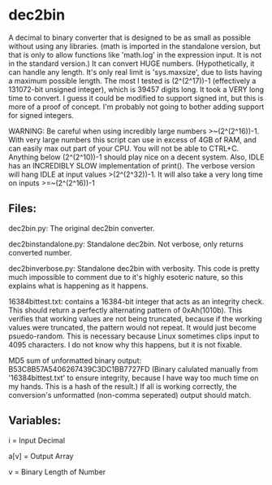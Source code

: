 # dec2bin
A decimal to binary converter that is designed to be as small as possible without using any libraries. (math is imported in the standalone version, but that is only to allow functions like 'math.log' in the expression input. It is not in the standard version.) It can convert HUGE numbers. (Hypothetically, it can handle any length. It's only real limit is 'sys.maxsize', due to lists having a maximum possible length. The most I tested is (2^(2^17))-1 (effectively a 131072-bit unsigned integer), which is 39457 digits long. It took a VERY long time to convert. I guess it could be modified to support signed int, but this is more of a proof of concept. I'm probably not going to bother adding support for signed integers. 

WARNING: Be careful when using incredibly large numbers >\~(2^(2^16))-1. With very large numbers this script can use in excess of 4GB of RAM, and can easily max out part of your CPU. You will not be able to CTRL+C. Anything below (2^(2^10))-1 should play nice on a decent system. Also, IDLE has an INCREDIBLY SLOW implementation of print(). The verbose version will hang IDLE at input values >(2^(2^32))-1. It will also take a very long time on inputs >=\~(2^(2^16))-1

## Files:
  dec2bin.py: The original dec2bin converter.
  
  dec2binstandalone.py: Standalone dec2bin. Not verbose, only returns converted number.
  
  dec2binverbose.py: Standalone dec2bin with verbosity. This code is pretty much impossible to comment due to it's highly esoteric nature, so this explains what is happening as it happens.
  
  16384bittest.txt: contains a 16384-bit integer that acts as an integrity check. This should return a perfectly alternating pattern of 0xAh(1010b). This verifies that working values are not being truncated, because if the working values were truncated, the pattern would not repeat. It would just become psuedo-random. This is necessary because Linux sometimes clips input to 4095 characters. I do not know why this happens, but it is not fixable.
  
  MD5 sum of unformatted binary output: B53C8B57A5406267439C3DC1BB7727FD (Binary calulated manually from '16384bittest.txt' to ensure integrity, because I have way too much time on my hands. This is a hash of the result.) If all is working correctly, the conversion's unformatted (non-comma seperated) output should match.
  
## Variables:

  i = Input Decimal
  
  a\[v\] = Output Array
  
  v = Binary Length of Number
